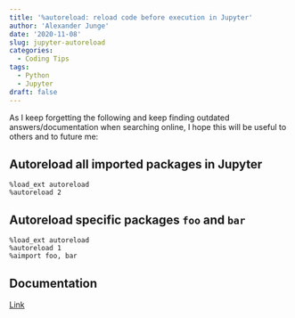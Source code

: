 ```yaml
---
title: '%autoreload: reload code before execution in Jupyter'
author: 'Alexander Junge'
date: '2020-11-08'
slug: jupyter-autoreload
categories:
  - Coding Tips
tags:
  - Python
  - Jupyter
draft: false
---
```


As I keep forgetting the following and keep finding outdated answers/documentation when searching online, I hope this will be useful to others and to future me: 

## Autoreload all imported packages in Jupyter

```
%load_ext autoreload
%autoreload 2
```

## Autoreload specific packages `foo` and `bar`

```
%load_ext autoreload
%autoreload 1
%aimport foo, bar
```

## Documentation

[Link](https://ipython.readthedocs.io/en/stable/config/extensions/autoreload.html)